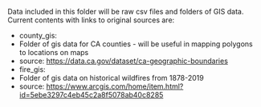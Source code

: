 Data included in this folder will be raw csv files and folders of GIS data. Current contents with links to original sources are:
* county_gis: 
 * Folder of gis data for CA counties - will be useful in mapping polygons to locations on maps
 * source: https://data.ca.gov/dataset/ca-geographic-boundaries
* fire_gis:
 * Folder of gis data on historical wildfires from 1878-2019
 * source: https://www.arcgis.com/home/item.html?id=5ebe3297c4eb45c2a8f5078ab40c8285
